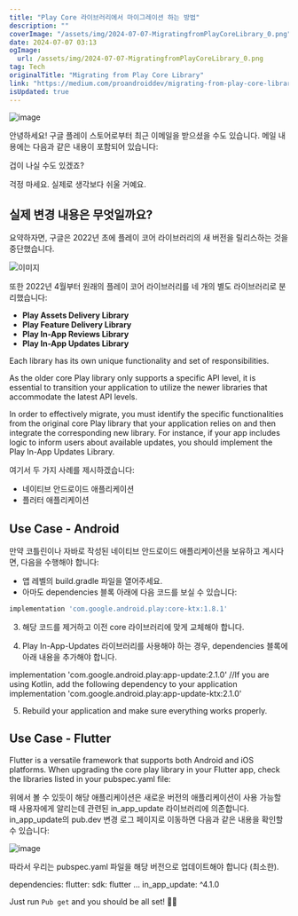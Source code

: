 ```yaml
---
title: "Play Core 라이브러리에서 마이그레이션 하는 방법"
description: ""
coverImage: "/assets/img/2024-07-07-MigratingfromPlayCoreLibrary_0.png"
date: 2024-07-07 03:13
ogImage: 
  url: /assets/img/2024-07-07-MigratingfromPlayCoreLibrary_0.png
tag: Tech
originalTitle: "Migrating from Play Core Library"
link: "https://medium.com/proandroiddev/migrating-from-play-core-library-0b4afd3fca1a"
isUpdated: true
---
```






![image](/assets/img/2024-07-07-MigratingfromPlayCoreLibrary_0.png)

안녕하세요! 구글 플레이 스토어로부터 최근 이메일을 받으셨을 수도 있습니다. 메일 내용에는 다음과 같은 내용이 포함되어 있습니다:

겁이 나실 수도 있겠죠?

걱정 마세요. 실제로 생각보다 쉬울 거예요. 

<div class="content-ad"></div>

## 실제 변경 내용은 무엇일까요?

요약하자면, 구글은 2022년 초에 플레이 코어 라이브러리의 새 버전을 릴리스하는 것을 중단했습니다.

![이미지](/assets/img/2024-07-07-MigratingfromPlayCoreLibrary_1.png)

또한 2022년 4월부터 원래의 플레이 코어 라이브러리를 네 개의 별도 라이브러리로 분리했습니다:

<div class="content-ad"></div>

- **Play Assets Delivery Library**  
- **Play Feature Delivery Library**  
- **Play In-App Reviews Library**  
- **Play In-App Updates Library**  

Each library has its own unique functionality and set of responsibilities. 

As the older core Play library only supports a specific API level, it is essential to transition your application to utilize the newer libraries that accommodate the latest API levels. 

In order to effectively migrate, you must identify the specific functionalities from the original core Play library that your application relies on and then integrate the corresponding new library. For instance, if your app includes logic to inform users about available updates, you should implement the Play In-App Updates Library.

<div class="content-ad"></div>

여기서 두 가지 사례를 제시하겠습니다:

- 네이티브 안드로이드 애플리케이션
- 플러터 애플리케이션

## Use Case - Android

만약 코틀린이나 자바로 작성된 네이티브 안드로이드 애플리케이션을 보유하고 계시다면, 다음을 수행해야 합니다:

<div class="content-ad"></div>

- 앱 레벨의 build.gradle 파일을 열어주세요.
- 아마도 dependencies 블록 아래에 다음 코드를 보실 수 있습니다:

```js
implementation 'com.google.android.play:core-ktx:1.8.1'
```

3. 해당 코드를 제거하고 이전 core 라이브러리에 맞게 교체해야 합니다.

4. Play In-App-Updates 라이브러리를 사용해야 하는 경우, dependencies 블록에 아래 내용을 추가해야 합니다.

<div class="content-ad"></div>


implementation 'com.google.android.play:app-update:2.1.0'
//If you are using Kotlin, add the following dependency to your application
implementation 'com.google.android.play:app-update-ktx:2.1.0'


5. Rebuild your application and make sure everything works properly.

## Use Case - Flutter

Flutter is a versatile framework that supports both Android and iOS platforms. When upgrading the core play library in your Flutter app, check the libraries listed in your pubspec.yaml file: 


<div class="content-ad"></div>

위에서 볼 수 있듯이 해당 애플리케이션은 새로운 버전의 애플리케이션이 사용 가능할 때 사용자에게 알리는데 관련된 in_app_update 라이브러리에 의존합니다. in_app_update의 pub.dev 변경 로그 페이지로 이동하면 다음과 같은 내용을 확인할 수 있습니다:

![image](/assets/img/2024-07-07-MigratingfromPlayCoreLibrary_2.png)

따라서 우리는 pubspec.yaml 파일을 해당 버전으로 업데이트해야 합니다 (최소한).

<div class="content-ad"></div>


dependencies:
  flutter:
    sdk: flutter
  ...
  in_app_update: ^4.1.0


Just run `Pub get` and you should be all set! 🌟✨
